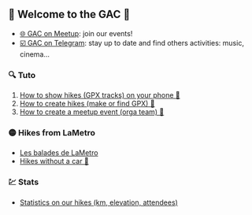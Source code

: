 ## 🎉 Welcome to the GAC  🎉

- [🌐 GAC on Meetup](https://www.meetup.com/fr-FR/Grenoble-Adventure-Club-English-French/): join our events!
- [☑️ GAC on Telegram](https://t.me/GrenobleAdventureClub): stay up to date and find others activities: music, cinema...

### 🔍 Tuto
1. [How to show hikes (GPX tracks) on your phone 📱](TutoOsmAnd/README.md)
2. [How to create hikes (make or find GPX) 📍](CreateFindGpx/README.md)
3. [How to create a meetup event (orga team) 🚀](CreateEvent/README.md)

### 🟡 Hikes from LaMetro
- [Les balades de LaMetro](BaladesLaMetro/README.md)
- [Hikes without a car 🚗](BaladesLaMetro/NoCar/README.md)

### 💹 Stats
- [Statistics on our hikes (km, elevation, attendees)](Stats/README.md)
